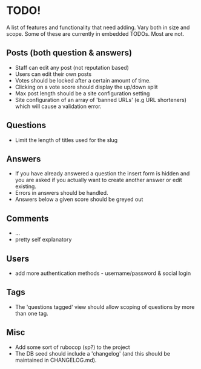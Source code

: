 # TODO!

A list of features and functionality that need adding.
Vary both in size and scope.
Some of these are currently in embedded TODOs. Most are not.

## Posts (both question & answers)

* Staff can edit any post (not reputation based)
* Users can edit their own posts
* Votes should be locked after a certain amount of time.
* Clicking on a vote score should display the up/down split
* Max post length should be a site configuration setting
* Site configuration of an array of 'banned URLs' (e.g URL shorteners) which
  will cause a validation error.

## Questions

* Limit the length of titles used for the slug

## Answers

* If you have already answered a question the insert form is hidden and you are
  asked if you actually want to create another answer or edit existing.
* Errors in answers should be handled.
* Answers below a given score should be greyed out

## Comments

* ...
* pretty self explanatory

## Users

* add more authentication methods - username/password & social login

## Tags

* The 'questions tagged' view should allow scoping of questions by more than
  one tag.

## Misc

* Add some sort of rubocop (sp?) to the project
* The DB seed should include a 'changelog' (and this should be maintained
  in CHANGELOG.md).
